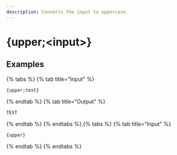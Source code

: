 ```yaml
---
description: Converts the input to uppercase.
---
```

# {upper;&lt;input>}
## Examples
{% tabs %}
{% tab title="Input" %}
```text
{upper;test}
```
{% endtab %}
{% tab title="Output" %}
```text
TEST
```
{% endtab %}
{% endtabs %},{% tabs %}
{% tab title="Input" %}
```text
{upper}
```
{% endtab %}
{% endtabs %}